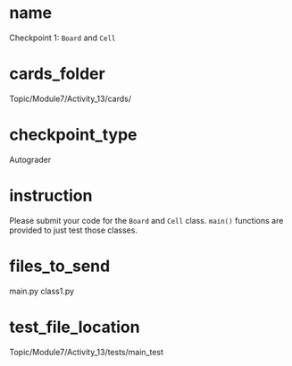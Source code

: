 # name 
Checkpoint 1: `Board` and `Cell`   

# cards_folder
Topic/Module7/Activity_13/cards/

# checkpoint_type
Autograder

# instruction
Please submit your code for the `Board` and `Cell` class. `main()` functions are provided to just test those classes. 

# files_to_send
main.py class1.py

# test_file_location
Topic/Module7/Activity_13/tests/main_test
